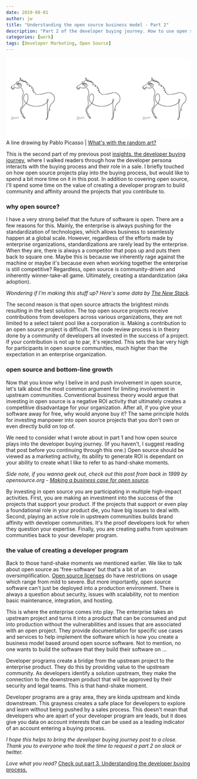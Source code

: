 ```yaml
---
date: 2019-08-01
author: jw
title: "Understanding the open source business model - Part 2"
description: "Part 2 of the developer buying journey. How to use open source projects and communities enable the developer buying process."
categories: [work]
tags: [Developer Marketing, Open Source]
---
```

![Emerald](img/picasso-site-art.png "Art by Davis Camp DeLisi")
<span class="heroart">A line drawing by Pablo Picasso | <a href="../about#whats-with-the-random-art">What's with the random art?</a>

This is the second part of my previous post <a href="https://www.jesse-williams.com/developer-buying-journey">insights. the developer buying journey</a>, where I walked readers through how the developer persona interacts with the buying process and their role in a sale. I briefly touched on how open source projects play into the buying process, but would like to spend a bit more time on it in this post. In addition to covering open source, I'll spend some time on the value of creating a developer program to build community and affinity around the projects that you contribute to. 

<h3>why open source?</h3>
I have a very strong belief that the future of software is open. There are a few reasons for this. Mainly, the enterprise is always pushing for the standardization of technologies, which allows business to seamlessly happen at a global scale. However, regardless of the efforts made by enterprise organizations, standardizations are rarely lead by the enterprise. When they are, there is always a competitor that pops up and puts them back to square one. Maybe this is because we inherently rage against the machine or maybe it's because even when working together the enterprise is still competitive? Regardless, open source is community-driven and inherently winner-take-all game. Ultimately, creating a standardization (aka adoption). 

<em>Wondering if I'm making this stuff up? Here's some data by <a href="https://thenewstack.io/survey-open-source-programs-are-a-best-practice-among-large-companies/">The New Stack</a>.</em>

The second reason is that open source attracts the brightest minds resulting in the best solution. The top open source projects receive contributions from developers across various organizations, they are not limited to a select talent pool like a corporation is. Making a contribution to an open source project is difficult. The code review process is in theory done by a community of developers all invested in the success of a project. If your contribution is not up to par, it's rejected. This sets the bar very high for participants in open source communities, much higher than the expectation in an enterprise organization. 

<h3>open source and bottom-line growth</h3>
Now that you know why I belive in and push involvement in open source, let's talk about the most common argument for limiting involvement in upstream communities. Conventional business theory would argue that investing in open source is a negative ROI activity that ultimately creates a competitive disadvantage for your organization. After all, if you give your software away for free, why would anyone buy it? The same principle holds for investing manpower into open source projects that you don't own or even directly build on top of. 

We need to consider what I wrote about in part 1 and how open source plays into the developer buying journey. (If you haven't, I suggest reading that post before you continuing through this one.) Open source should be viewed as a marketing activity, its ability to generate ROI is dependant on your ability to create what I like to refer to as hand-shake moments.

<em>Side note, if you wanna geek out, check out this post from back in 1999 by opensource.org - <a href="http://web.archive.org/web/19991123023920/http://www.opensource.org/for-suits.html">Making a business case for open source</a>.</em>

By investing in open source you are participating in multiple high-impact activities. First, you are making an investment into the success of the projects that support your product. If the projects that support or even play a foundational role in your product die, you have big issues to deal with. Second, playing an active role in upstream communities builds brand affinity with developer communities. It's the proof developers look for when they question your expertise. Finally, you are creating paths from upstream communities back to your developer program. 

<h3>the value of creating a developer program</h3>
Back to those hand-shake moments we mentioned earlier. We like to talk about open source as 'free-software' but that's a bit of an oversimplification. <a href="https://opensource.org/licenses">Open source licenses</a> do have restrictions on usage which range from mild to severe. But more importantly, open source software can't just be deployed into a production environment. There is always a question about security, issues with scalability, not to mention basic maintenance, integration, and hosting. 

This is where the enterprise comes into play. The enterprise takes an upstream project and turns it into a product that can be consumed and put into production without the vulnerabilities and issues that are associated with an open project. They provide documentation for specific use cases and services to help implement the software which is how you create a business model based around open source software. Not to mention, no one wants to build the software that they build their software on ... 

Developer programs create a bridge from the upstream project to the enterprise product. They do this by providing value to the upstream community. As developers identify a solution upstream, they make the connection to the downstream product that will be approved by their security and legal teams. This is that hand-shake moment. 

Developer programs are a gray area, they are kinda upstream and kinda downstream. This grayness creates a safe place for developers to explore and learn without being pushed by a sales process. This doesn't mean that developers who are apart of your developer program are leads, but it does give you data on account interests that can be used as a leading indicator of an account entering a buying process. 

<em>I hope this helps to bring the developer buying journey post to a close. Thank you to everyone who took the time to  request a part 2 on slack or twitter.</em>

<em>Love what you read?</em> 
<a href="https://jesse-williams.com/developers-and-bant">Check out part 3. Understanding the developer buying process.</a>